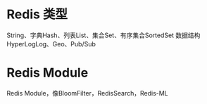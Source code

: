 # Redis 类型
String、字典Hash、列表List、集合Set、有序集合SortedSet
数据结构HyperLogLog、Geo、Pub/Sub

# Redis Module
Redis Module，像BloomFilter，RedisSearch，Redis-ML